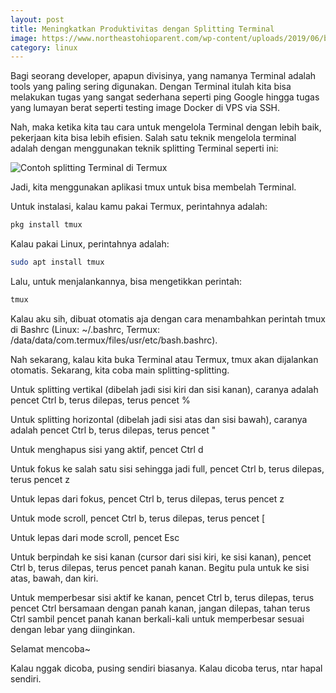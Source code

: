 ```yaml
---
layout: post
title: Meningkatkan Produktivitas dengan Splitting Terminal
image: https://www.northeastohioparent.com/wp-content/uploads/2019/06/bigstock-Hacker-Using-Laptop-With-Binar-257453926.jpg
category: linux
---
```


Bagi seorang developer, apapun divisinya, yang namanya Terminal adalah tools yang paling sering digunakan. Dengan Terminal itulah kita bisa melakukan tugas yang sangat sederhana seperti ping Google hingga tugas yang lumayan berat seperti testing image Docker di VPS via SSH.

Nah, maka ketika kita tau cara untuk mengelola Terminal dengan lebih baik, pekerjaan kita bisa lebih efisien. Salah satu teknik mengelola terminal adalah dengan menggunakan teknik splitting Terminal seperti ini:

![Contoh splitting Terminal di Termux](https://i.ibb.co/TcLBPkH/Screenshot-2021-05-28-05-52-47-02-84d3000e3f4017145260f7618db1d683.png)

Jadi, kita menggunakan aplikasi tmux untuk bisa membelah Terminal.

Untuk instalasi, kalau kamu pakai Termux, perintahnya adalah:

```bash
pkg install tmux
```

Kalau pakai Linux, perintahnya adalah:

```bash
sudo apt install tmux
```

Lalu, untuk menjalankannya, bisa mengetikkan perintah:

```bash
tmux
```

Kalau aku sih, dibuat otomatis aja dengan cara menambahkan perintah tmux di Bashrc (Linux: ~/.bashrc, Termux: /data/data/com.termux/files/usr/etc/bash.bashrc).

Nah sekarang, kalau kita buka Terminal atau Termux, tmux akan dijalankan otomatis. Sekarang, kita coba main splitting-splitting.

Untuk splitting vertikal (dibelah jadi sisi kiri dan sisi kanan), caranya adalah pencet Ctrl b, terus dilepas, terus pencet %

Untuk splitting horizontal (dibelah jadi sisi atas dan sisi bawah), caranya adalah pencet Ctrl b, terus dilepas, terus pencet "

Untuk menghapus sisi yang aktif, pencet Ctrl d

Untuk fokus ke salah satu sisi sehingga jadi full, pencet Ctrl b, terus dilepas, terus pencet z

Untuk lepas dari fokus, pencet Ctrl b, terus dilepas, terus pencet z

Untuk mode scroll, pencet Ctrl b, terus dilepas, terus pencet [

Untuk lepas dari mode scroll, pencet Esc

Untuk berpindah ke sisi kanan (cursor dari sisi kiri, ke sisi kanan), pencet Ctrl b, terus dilepas, terus pencet panah kanan. Begitu pula untuk ke sisi atas, bawah, dan kiri.

Untuk memperbesar sisi aktif ke kanan, pencet Ctrl b, terus dilepas, terus pencet Ctrl bersamaan dengan panah kanan, jangan dilepas, tahan terus Ctrl sambil pencet panah kanan berkali-kali untuk memperbesar sesuai dengan lebar yang diinginkan.

Selamat mencoba~

Kalau nggak dicoba, pusing sendiri biasanya. Kalau dicoba terus, ntar hapal sendiri.
